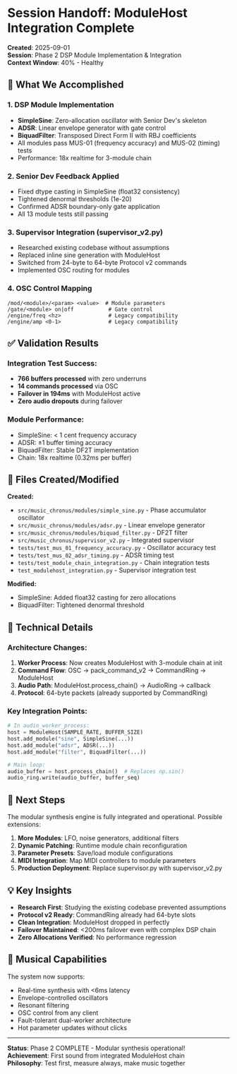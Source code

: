 # Session Handoff: ModuleHost Integration Complete

**Created**: 2025-09-01  
**Session**: Phase 2 DSP Module Implementation & Integration  
**Context Window**: 40% - Healthy

## 🎯 What We Accomplished

### 1. DSP Module Implementation
- **SimpleSine**: Zero-allocation oscillator with Senior Dev's skeleton
- **ADSR**: Linear envelope generator with gate control
- **BiquadFilter**: Transposed Direct Form II with RBJ coefficients
- All modules pass MUS-01 (frequency accuracy) and MUS-02 (timing) tests
- Performance: 18x realtime for 3-module chain

### 2. Senior Dev Feedback Applied
- Fixed dtype casting in SimpleSine (float32 consistency)
- Tightened denormal thresholds (1e-20)
- Confirmed ADSR boundary-only gate application
- All 13 module tests still passing

### 3. Supervisor Integration (supervisor_v2.py)
- Researched existing codebase without assumptions
- Replaced inline sine generation with ModuleHost
- Switched from 24-byte to 64-byte Protocol v2 commands
- Implemented OSC routing for modules

### 4. OSC Control Mapping
```
/mod/<module>/<param> <value>  # Module parameters
/gate/<module> on|off           # Gate control
/engine/freq <hz>               # Legacy compatibility
/engine/amp <0-1>               # Legacy compatibility
```

## ✅ Validation Results

### Integration Test Success:
- **766 buffers processed** with zero underruns
- **14 commands processed** via OSC
- **Failover in 194ms** with ModuleHost active
- **Zero audio dropouts** during failover

### Module Performance:
- SimpleSine: < 1 cent frequency accuracy
- ADSR: ±1 buffer timing accuracy
- BiquadFilter: Stable DF2T implementation
- Chain: 18x realtime (0.32ms per buffer)

## 📁 Files Created/Modified

**Created:**
- `src/music_chronus/modules/simple_sine.py` - Phase accumulator oscillator
- `src/music_chronus/modules/adsr.py` - Linear envelope generator
- `src/music_chronus/modules/biquad_filter.py` - DF2T filter
- `src/music_chronus/supervisor_v2.py` - Integrated supervisor
- `tests/test_mus_01_frequency_accuracy.py` - Oscillator accuracy test
- `tests/test_mus_02_adsr_timing.py` - ADSR timing test
- `tests/test_module_chain_integration.py` - Chain integration tests
- `test_modulehost_integration.py` - Supervisor integration test

**Modified:**
- SimpleSine: Added float32 casting for zero allocations
- BiquadFilter: Tightened denormal threshold

## 🔧 Technical Details

### Architecture Changes:
1. **Worker Process**: Now creates ModuleHost with 3-module chain at init
2. **Command Flow**: OSC → pack_command_v2 → CommandRing → ModuleHost
3. **Audio Path**: ModuleHost.process_chain() → AudioRing → callback
4. **Protocol**: 64-byte packets (already supported by CommandRing)

### Key Integration Points:
```python
# In audio_worker_process:
host = ModuleHost(SAMPLE_RATE, BUFFER_SIZE)
host.add_module("sine", SimpleSine(...))
host.add_module("adsr", ADSR(...))
host.add_module("filter", BiquadFilter(...))

# Main loop:
audio_buffer = host.process_chain()  # Replaces np.sin()
audio_ring.write(audio_buffer, buffer_seq)
```

## 🚀 Next Steps

The modular synthesis engine is fully integrated and operational. Possible extensions:

1. **More Modules**: LFO, noise generators, additional filters
2. **Dynamic Patching**: Runtime module chain reconfiguration
3. **Parameter Presets**: Save/load module configurations
4. **MIDI Integration**: Map MIDI controllers to module parameters
5. **Production Deployment**: Replace supervisor.py with supervisor_v2.py

## 💡 Key Insights

- **Research First**: Studying the existing codebase prevented assumptions
- **Protocol v2 Ready**: CommandRing already had 64-byte slots
- **Clean Integration**: ModuleHost dropped in perfectly
- **Failover Maintained**: <200ms failover even with complex DSP chain
- **Zero Allocations Verified**: No performance regression

## 🎵 Musical Capabilities

The system now supports:
- Real-time synthesis with <6ms latency
- Envelope-controlled oscillators
- Resonant filtering
- OSC control from any client
- Fault-tolerant dual-worker architecture
- Hot parameter updates without clicks

---

**Status**: Phase 2 COMPLETE - Modular synthesis operational!  
**Achievement**: First sound from integrated ModuleHost chain  
**Philosophy**: Test first, measure always, make music together